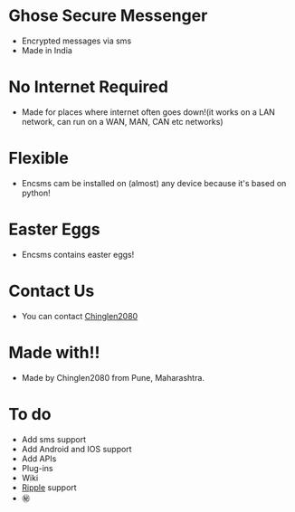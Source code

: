 # Ghose Secure Messenger
 - Encrypted messages via sms
 - Made in India

# No Internet Required
 - Made for places where internet often goes down!(it works on a LAN network, can run on a WAN, MAN, CAN etc networks)

# Flexible 
 - Encsms cam be installed on (almost) any device because it's based on python!

# Easter Eggs
 - Encsms contains easter eggs!

# Contact Us
 - You can contact [Chinglen2080](chinglen14@proton.me)

# Made with!!
 - Made by Chinglen2080 from Pune, Maharashtra.

# To do
 - Add sms support 
 - Add Android and IOS support 
 - Add APIs 
 - Plug-ins 
 - Wiki
 - [Ripple](https://github.com/guardianproject/ripple) support
 - :secret:
